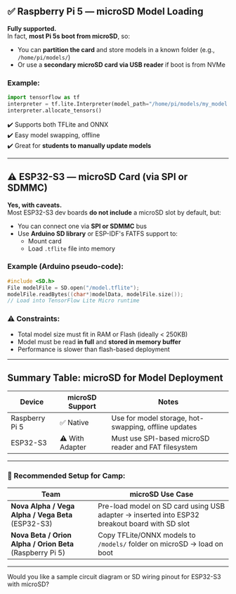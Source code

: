 

## ✅ **Raspberry Pi 5 — microSD Model Loading**
**Fully supported.**  
In fact, **most Pi 5s boot from microSD**, so:

- You can **partition the card** and store models in a known folder (e.g., `/home/pi/models/`)
- Or use a **secondary microSD card via USB reader** if boot is from NVMe

### Example:
```python
import tensorflow as tf
interpreter = tf.lite.Interpreter(model_path="/home/pi/models/my_model.tflite")
interpreter.allocate_tensors()
```

✔️ Supports both TFLite and ONNX  
✔️ Easy model swapping, offline  
✔️ Great for **students to manually update models**

---

## ⚠️ **ESP32-S3 — microSD Card (via SPI or SDMMC)**
**Yes, with caveats.**  
Most ESP32-S3 dev boards **do not include** a microSD slot by default, but:

- You can connect one via **SPI or SDMMC** bus
- Use **Arduino SD library** or ESP-IDF's FATFS support to:
  - Mount card
  - Load `.tflite` file into memory

### Example (Arduino pseudo-code):
```cpp
#include <SD.h>
File modelFile = SD.open("/model.tflite");
modelFile.readBytes((char*)modelData, modelFile.size());
// Load into TensorFlow Lite Micro runtime
```

### ⚠️ Constraints:
- Total model size must fit in RAM or Flash (ideally < 250KB)
- Model must be read **in full** and **stored in memory buffer**
- Performance is slower than flash-based deployment

---

## Summary Table: microSD for Model Deployment

| Device        | microSD Support | Notes |
|---------------|------------------|-------|
| Raspberry Pi 5 | ✅ Native        | Use for model storage, hot-swapping, offline updates |
| ESP32-S3       | ⚠️ With Adapter  | Must use SPI-based microSD reader and FAT filesystem |

---

### 🔧 Recommended Setup for Camp:
| Team        | microSD Use Case |
|-------------|------------------|
| **Nova Alpha / Vega Alpha / Vega Beta** (ESP32-S3) | Pre-load model on SD card using USB adapter → inserted into ESP32 breakout board with SD slot |
| **Nova Beta / Orion Alpha / Orion Beta** (Raspberry Pi 5) | Copy TFLite/ONNX models to `/models/` folder on microSD → load on boot |

---

Would you like a sample circuit diagram or SD wiring pinout for ESP32-S3 with microSD?
